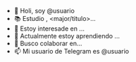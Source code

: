 - 👋 Holi, soy @usuario
- 📚 Estudio <carrera>, <major/titulo>...
- 👀 Estoy interesade en ...
- 🌱 Actualmente estoy aprendiendo ...
- 🤝 Busco colaborar en...
- 📫 Mi usuario de Telegram es @usuario

<!---
osuc-profile/usuario es un repositorio ✨ especial ✨ porque su `readme.md` (este archivo) aparece en la plataforma Members OSUC.
Puedes ver tu perfil en https://members.osuc.dev/perfil/username
--->
